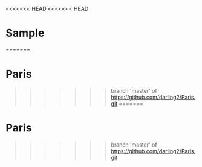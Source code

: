 <<<<<<< HEAD
<<<<<<< HEAD
# Sample
=======
# Paris
>>>>>>> branch 'master' of https://github.com/darling2/Paris.git
=======
# Paris
>>>>>>> branch 'master' of https://github.com/darling2/Paris.git
